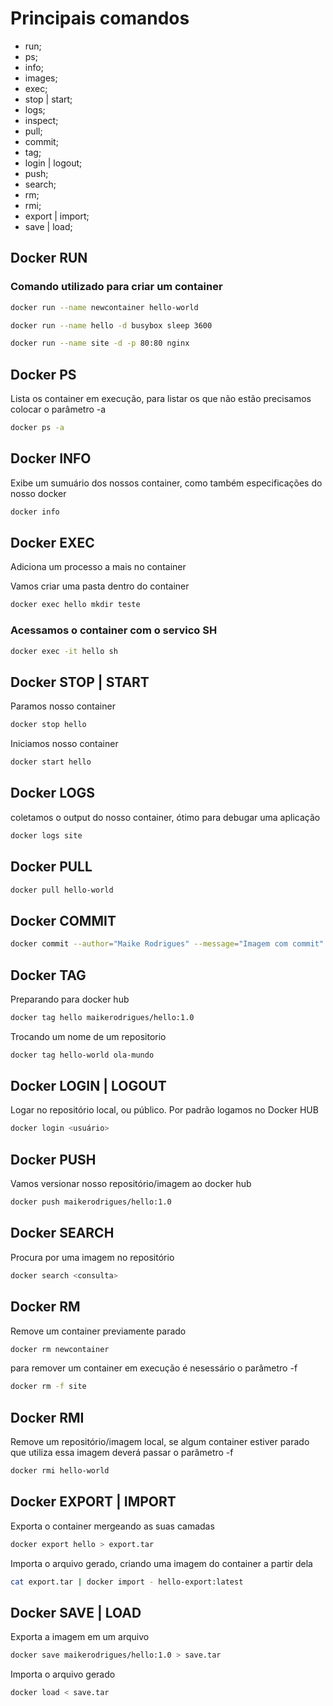 # Principais comandos

- run;
- ps;
- info;
- images;
- exec;
- stop | start;
- logs;
- inspect;
- pull;
- commit;
- tag;
- login | logout;
- push;
- search;
- rm;
- rmi;
- export | import;
- save | load;

## Docker RUN

### Comando utilizado para criar um container

```bash
docker run --name newcontainer hello-world
```

```bash
docker run --name hello -d busybox sleep 3600
```

```bash
docker run --name site -d -p 80:80 nginx
```

## Docker PS

Lista os container em execução, para listar os que não estão precisamos colocar o parâmetro -a

```bash
docker ps -a
```

## Docker INFO

Exibe um sumuário dos nossos container, como também especificações do nosso docker

```bash
docker info
```

## Docker EXEC

Adiciona um processo a mais no container

Vamos criar uma pasta dentro do container

```bash
docker exec hello mkdir teste
```

### Acessamos o container com o servico SH

```bash
docker exec -it hello sh
```

## Docker STOP | START

Paramos nosso container

```bash
docker stop hello
```

Iniciamos nosso container

```bash
docker start hello
```

## Docker LOGS

coletamos o output do nosso container, ótimo para debugar uma aplicação

```bash
docker logs site
```

## Docker PULL

```bash
docker pull hello-world
```

## Docker COMMIT

```bash
docker commit --author="Maike Rodrigues" --message="Imagem com commit" hello hello
```

## Docker TAG

Preparando para docker hub

```bash
docker tag hello maikerodrigues/hello:1.0
```

Trocando um nome de um repositorio

```bash
docker tag hello-world ola-mundo
```

## Docker LOGIN | LOGOUT

Logar no repositório local, ou público. Por padrão logamos no Docker HUB

```bash
docker login <usuário>
```

## Docker PUSH

Vamos versionar nosso repositório/imagem ao docker hub

```bash
docker push maikerodrigues/hello:1.0
```

## Docker SEARCH

Procura por uma imagem no repositório

```bash
docker search <consulta>
```

## Docker RM

Remove um container previamente parado

```bash
docker rm newcontainer
```

para remover um container em execução é nesessário o parâmetro -f

```bash
docker rm -f site
```

## Docker RMI

Remove um repositório/imagem local, se algum container estiver parado que
utiliza essa imagem deverá passar o parâmetro -f

```bash
docker rmi hello-world
```

## Docker EXPORT | IMPORT

Exporta o container mergeando as suas camadas

```bash
docker export hello > export.tar
```

Importa o arquivo gerado, criando uma imagem do container a partir dela

```bash
cat export.tar | docker import - hello-export:latest
```

## Docker SAVE | LOAD

Exporta a imagem em um arquivo

```bash
docker save maikerodrigues/hello:1.0 > save.tar
```

Importa o arquivo gerado

```bash
docker load < save.tar
```
